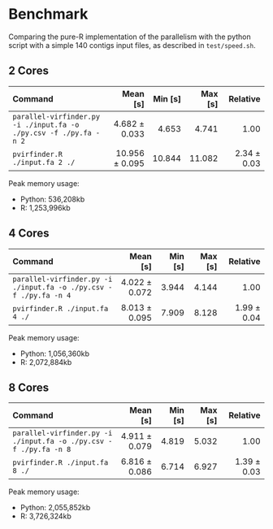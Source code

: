 # Benchmark

Comparing the pure-R implementation of the parallelism with the python script with
a simple 140 contigs input files, as described in `test/speed.sh`.


## 2 Cores

| Command | Mean [s] | Min [s] | Max [s] | Relative |
|:---|---:|---:|---:|---:|
| `parallel-virfinder.py -i ./input.fa -o ./py.csv -f ./py.fa -n 2` | 4.682 ± 0.033 | 4.653 | 4.741 | 1.00 |
| `pvirfinder.R ./input.fa 2 ./` | 10.956 ± 0.095 | 10.844 | 11.082 | 2.34 ± 0.03 |

Peak memory usage:
* Python: 536,208kb
* R:  1,253,996kb

## 4 Cores
| Command | Mean [s] | Min [s] | Max [s] | Relative |
|:---|---:|---:|---:|---:|
| `parallel-virfinder.py -i ./input.fa -o ./py.csv -f ./py.fa -n 4` | 4.022 ± 0.072 | 3.944 | 4.144 | 1.00 |
| `pvirfinder.R ./input.fa 4 ./` | 8.013 ± 0.095 | 7.909 | 8.128 | 1.99 ± 0.04 |

Peak memory usage:
* Python: 1,056,360kb
* R: 2,072,884kb

## 8 Cores

| Command | Mean [s] | Min [s] | Max [s] | Relative |
|:---|---:|---:|---:|---:|
| `parallel-virfinder.py -i ./input.fa -o ./py.csv -f ./py.fa -n 8` | 4.911 ± 0.079 | 4.819 | 5.032 | 1.00 |
| `pvirfinder.R ./input.fa 8 ./` | 6.816 ± 0.086 | 6.714 | 6.927 | 1.39 ± 0.03 |

Peak memory usage:
* Python: 2,055,852kb
* R: 3,726,324kb
